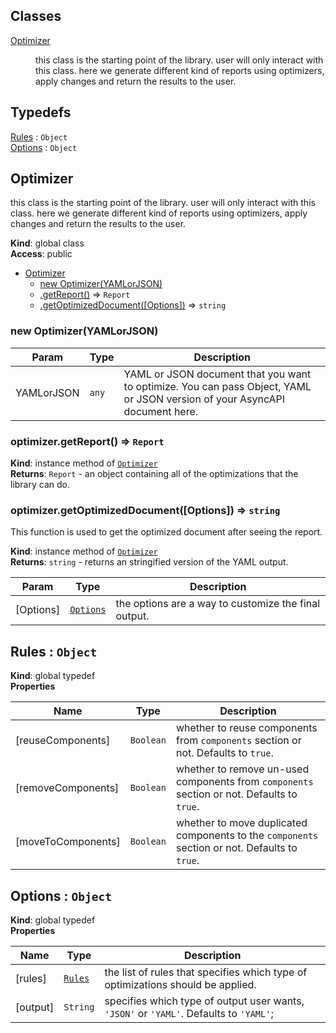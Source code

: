 ## Classes

<dl>
<dt><a href="#Optimizer">Optimizer</a></dt>
<dd><p>this class is the starting point of the library.
user will only interact with this class. here we generate different kind of reports using optimizers, apply changes and return the results to the user.</p>
</dd>
</dl>

## Typedefs

<dl>
<dt><a href="#Rules">Rules</a> : <code>Object</code></dt>
<dd></dd>
<dt><a href="#Options">Options</a> : <code>Object</code></dt>
<dd></dd>
</dl>

<a name="Optimizer"></a>

## Optimizer
this class is the starting point of the library.
user will only interact with this class. here we generate different kind of reports using optimizers, apply changes and return the results to the user.

**Kind**: global class  
**Access**: public  

* [Optimizer](#Optimizer)
    * [new Optimizer(YAMLorJSON)](#new_Optimizer_new)
    * [.getReport()](#Optimizer+getReport) ⇒ <code>Report</code>
    * [.getOptimizedDocument([Options])](#Optimizer+getOptimizedDocument) ⇒ <code>string</code>

<a name="new_Optimizer_new"></a>

### new Optimizer(YAMLorJSON)

| Param | Type | Description |
| --- | --- | --- |
| YAMLorJSON | <code>any</code> | YAML or JSON document that you want to optimize. You can pass Object, YAML or JSON version of your AsyncAPI document here. |

<a name="Optimizer+getReport"></a>

### optimizer.getReport() ⇒ <code>Report</code>
**Kind**: instance method of [<code>Optimizer</code>](#Optimizer)  
**Returns**: <code>Report</code> - an object containing all of the optimizations that the library can do.  
<a name="Optimizer+getOptimizedDocument"></a>

### optimizer.getOptimizedDocument([Options]) ⇒ <code>string</code>
This function is used to get the optimized document after seeing the report.

**Kind**: instance method of [<code>Optimizer</code>](#Optimizer)  
**Returns**: <code>string</code> - returns an stringified version of the YAML output.  

| Param | Type | Description |
| --- | --- | --- |
| [Options] | [<code>Options</code>](#Options) | the options are a way to customize the final output. |

<a name="Rules"></a>

## Rules : <code>Object</code>
**Kind**: global typedef  
**Properties**

| Name | Type | Description |
| --- | --- | --- |
| [reuseComponents] | <code>Boolean</code> | whether to reuse components from `components` section or not. Defaults to `true`. |
| [removeComponents] | <code>Boolean</code> | whether to remove un-used components from `components` section or not. Defaults to `true`. |
| [moveToComponents] | <code>Boolean</code> | whether to move duplicated components to the `components` section or not. Defaults to `true`. |

<a name="Options"></a>

## Options : <code>Object</code>
**Kind**: global typedef  
**Properties**

| Name | Type | Description |
| --- | --- | --- |
| [rules] | [<code>Rules</code>](#Rules) | the list of rules that specifies which type of optimizations should be applied. |
| [output] | <code>String</code> | specifies which type of output user wants, `'JSON'` or `'YAML'`. Defaults to `'YAML'`; |

